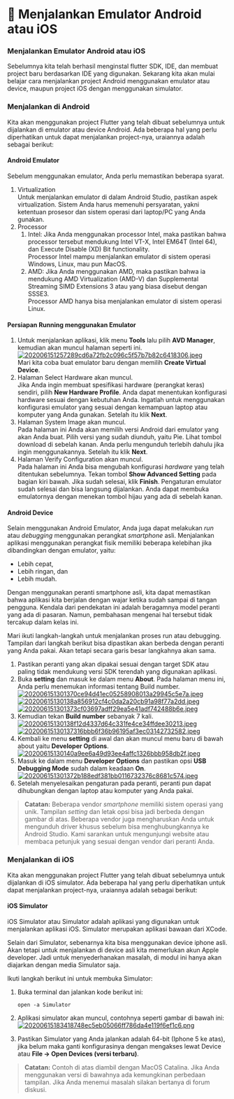 # 📖 Menjalankan Emulator Android atau iOS

### Menjalankan Emulator Android atau iOS

Sebelumnya kita telah berhasil menginstal flutter SDK, IDE, dan membuat project baru berdasarkan IDE yang digunakan. Sekarang kita akan mulai belajar cara menjalankan project Android menggunakan emulator atau device, maupun project iOS dengan menggunakan simulator.

### Menjalankan di Android

Kita akan menggunakan project Flutter yang telah dibuat sebelumnya untuk dijalankan di emulator atau device Android. Ada beberapa hal yang perlu diperhatikan untuk dapat menjalankan project-nya, uraiannya adalah sebagai berikut:

#### **Android Emulator**

Sebelum menggunakan emulator, Anda perlu memastikan beberapa syarat.&#x20;

1. Virtualization\
   Untuk menjalankan emulator di dalam Android Studio, pastikan aspek virtualization. Sistem Anda harus memenuhi persyaratan, yakni ketentuan prosesor dan sistem operasi dari laptop/PC yang Anda gunakan.
2. Processor
   1. Intel: Jika Anda menggunakan processor Intel, maka pastikan bahwa processor tersebut mendukung Intel VT-X, Intel EM64T (Intel 64), dan Execute Disable (XD) Bit functionality.\
      Processor Intel mampu menjalankan emulator di sistem operasi Windows, Linux, mau pun MacOS.
   2. AMD: Jika Anda menggunakan AMD, maka pastikan bahwa ia mendukung AMD Virtualization (AMD-V) dan Supplemental Streaming SIMD Extensions 3 atau yang biasa disebut dengan SSSE3.\
      Processor AMD hanya bisa menjalankan emulator di sistem operasi Linux.

#### **Persiapan Running menggunakan Emulator**

1. Untuk menjalankan aplikasi, klik menu **Tools** lalu pilih **AVD Manager**, kemudian akan muncul halaman seperti ini.\
   [![202006151257289cd6a72fb2c096c5f57b7b82c6418306.jpeg](https://d17ivq9b7rppb3.cloudfront.net/original/academy/202006151257289cd6a72fb2c096c5f57b7b82c6418306.jpeg)](https://www.dicoding.com/academies/159/tutorials/8591?from=8586#)\
   Mari kita coba buat emulator baru dengan memilih **Create Virtual Device**.
2. Halaman Select Hardware akan muncul.\
   Jika Anda ingin membuat spesifikasi hardware (perangkat keras) sendiri, pilih **New Hardware Profile**. Anda dapat menentukan konfigurasi hardware sesuai dengan kebutuhan Anda. Ingatlah untuk menggunakan konfigurasi emulator yang sesuai dengan kemampuan laptop atau komputer yang Anda gunakan. Setelah itu klik **Next**.
3. Halaman System Image akan muncul.\
   Pada halaman ini Anda akan memilih versi Android dari emulator yang akan Anda buat. Pilih versi yang sudah diunduh, yaitu Pie. Lihat tombol download di sebelah kanan. Anda perlu mengunduh terlebih dahulu jika ingin menggunakannya. Setelah itu klik **Next**.
4. Halaman Verify Configuration akan muncul.\
   Pada halaman ini Anda bisa mengubah konfigurasi _hardware_ yang telah ditentukan sebelumnya. Tekan tombol **Show Advanced Setting** pada bagian kiri bawah. Jika sudah selesai, klik **Finish**. Pengaturan emulator sudah selesai dan bisa langsung dijalankan. Anda dapat membuka emulatornya dengan menekan tombol hijau yang ada di sebelah kanan.

#### **Android Device**

Selain menggunakan Android Emulator, Anda juga dapat melakukan _run_ atau _debugging_ menggunakan perangkat _smartphone_ asli. Menjalankan aplikasi menggunakan perangkat fisik memiliki beberapa kelebihan jika dibandingkan dengan emulator, yaitu:

* Lebih cepat,
* Lebih ringan, dan
* Lebih mudah.

Dengan menggunakan peranti smartphone asli, kita dapat memastikan bahwa aplikasi kita berjalan dengan wajar ketika sudah sampai di tangan pengguna. Kendala dari pendekatan ini adalah beragamnya model peranti yang ada di pasaran. Namun, pembahasan mengenai hal tersebut tidak tercakup dalam kelas ini.

Mari ikuti langkah-langkah untuk menjalankan proses run atau debugging. Tampilan dari langkah berikut bisa dipastikan akan berbeda dengan peranti yang Anda pakai. Akan tetapi secara garis besar langkahnya akan sama.

1. Pastikan peranti yang akan dipakai sesuai dengan target SDK atau paling tidak mendukung versi SDK terendah yang digunakan aplikasi.
2. Buka **setting** dan masuk ke dalam menu **About**. Pada halaman menu ini, Anda perlu menemukan informasi tentang Build number.\
   [![202006151301370ce94d41ec05258908013a29945c5e7a.jpeg](https://d17ivq9b7rppb3.cloudfront.net/original/academy/202006151301370ce94d41ec05258908013a29945c5e7a.jpeg)](https://www.dicoding.com/academies/159/tutorials/8591?from=8586#)[![20200615130138a856912cf4c0da2a20cb91a98f77a2dd.jpeg](https://d17ivq9b7rppb3.cloudfront.net/original/academy/20200615130138a856912cf4c0da2a20cb91a98f77a2dd.jpeg)](https://www.dicoding.com/academies/159/tutorials/8591?from=8586#)[![202006151301373cf03697adff29ea5e41adf742488b6e.jpeg](https://d17ivq9b7rppb3.cloudfront.net/original/academy/202006151301373cf03697adff29ea5e41adf742488b6e.jpeg)](https://www.dicoding.com/academies/159/tutorials/8591?from=8586#)
3. Kemudian tekan **Build number** sebanyak 7 kali.\
   [![20200615130138f12d4337d64c331fe4ce34ffdee30213.jpeg](https://d17ivq9b7rppb3.cloudfront.net/original/academy/20200615130138f12d4337d64c331fe4ce34ffdee30213.jpeg)](https://www.dicoding.com/academies/159/tutorials/8591?from=8586#)[![20200615130137316bbb6f36b96195af3ec03142732582.jpeg](https://d17ivq9b7rppb3.cloudfront.net/original/academy/20200615130137316bbb6f36b96195af3ec03142732582.jpeg)](https://www.dicoding.com/academies/159/tutorials/8591?from=8586#)
4. Kembali ke menu **setting** di awal dan akan muncul menu baru di bawah about yaitu **Developer Options**.\
   [![20200615130140a9ee6a49d93ee4affc1326bbb958db2f.jpeg](https://d17ivq9b7rppb3.cloudfront.net/original/academy/20200615130140a9ee6a49d93ee4affc1326bbb958db2f.jpeg)](https://www.dicoding.com/academies/159/tutorials/8591?from=8586#)
5. Masuk ke dalam menu **Developer Options** dan pastikan opsi **USB Debugging Mode** sudah dalam keadaan **On**.\
   [![202006151301372b188edf381bb0116732376c8681c574.jpeg](https://d17ivq9b7rppb3.cloudfront.net/original/academy/202006151301372b188edf381bb0116732376c8681c574.jpeg)](https://www.dicoding.com/academies/159/tutorials/8591?from=8586#)
6. Setelah menyelesaikan pengaturan pada peranti, peranti pun dapat dihubungkan dengan laptop atau komputer yang Anda pakai.

> **Catatan:** Beberapa vendor _smartphone_ memiliki sistem operasi yang unik. Tampilan _setting_ dan letak opsi bisa jadi berbeda dengan gambar di atas. Beberapa vendor juga mengharuskan Anda untuk mengunduh driver khusus sebelum bisa menghubungkannya ke Android Studio. Kami sarankan untuk mengunjungi website atau membaca petunjuk yang sesuai dengan vendor dari peranti Anda.

### Menjalankan di iOS

Kita akan menggunakan project Flutter yang telah dibuat sebelumnya untuk dijalankan di iOS simulator. Ada beberapa hal yang perlu diperhatikan untuk dapat menjalankan project-nya, uraiannya adalah sebagai berikut:

#### **iOS Simulator**

iOS Simulator atau Simulator adalah aplikasi yang digunakan untuk menjalankan aplikasi iOS. Simulator merupakan aplikasi bawaan dari XCode.

Selain dari Simulator, sebenarnya kita bisa menggunakan device iphone asli. Akan tetapi untuk menjalankan di device asli kita memerlukan akun Apple developer. Jadi untuk menyederhanakan masalah, di modul ini hanya akan diajarkan dengan media Simulator saja.

Ikuti langkah berikut ini untuk membuka Simulator:

1.  Buka terminal dan jalankan kode berikut ini:

    ```
    open -a Simulator
    ```
2. Aplikasi simulator akan muncul, contohnya seperti gambar di bawah ini:\
   [![20200615183418748ec5eb05066ff786da4e119f6ef1c6.png](https://d17ivq9b7rppb3.cloudfront.net/original/academy/20200615183418748ec5eb05066ff786da4e119f6ef1c6.png)](https://www.dicoding.com/academies/159/tutorials/8591?from=8586#)
3. Pastikan Simulator yang Anda jalankan adalah 64-bit (Iphone 5 ke atas), jika belum maka ganti konfigurasinya dengan mengakses lewat Device atau **File -> Open Devices (versi terbaru)**.

> **Catatan:** Contoh di atas diambil dengan MacOS Catalina. Jika Anda menggunakan versi di bawahnya ada kemungkinan perbedaan tampilan. Jika Anda menemui masalah silakan bertanya di forum diskusi.
